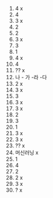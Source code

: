 
1. 4 x
2. 4
3. 3 x
4. 2
5. 2
6. 3 x
7. 3
8. 1
9. 4 x
10. 4
11. ?? x
12. 나 - 가 -라 -다 
13. 2 x
14. 3 x
15. 3
16. 3 x
17. 3 x
18. 2
19. 3
20. 1
21. 3 x 
22. 3 x
23. ?? x
24. 머신러닝 x
25. 1
26. 4
27. 2 
28. 2 x
29. 3 x
30. ? x